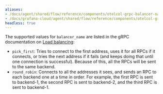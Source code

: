 ```yaml
---
aliases:
- /docs/agent/shared/flow/reference/components/otelcol-grpc-balancer-name
- /docs/grafana-cloud/agent/shared/flow/reference/components/otelcol-grpc-balancer-name/
headless: true
---
```


The supported values for `balancer_name` are listed in the gRPC documentation on [Load balancing][]:
* `pick_first`: Tries to connect to the first address, uses it for all RPCs if it connects, 
  or tries the next address if it fails (and keeps doing that until one connection is successful). 
  Because of this, all the RPCs will be sent to the same backend.
* `round_robin`: Connects to all the addresses it sees, and sends an RPC to each backend one at a time in order. 
  For example, the first RPC is sent to backend-1, the second RPC is sent to backend-2, 
  and the third RPC is sent to backend-1.

[Load balancing]: https://github.com/grpc/grpc-go/blob/master/examples/features/load_balancing/README.md#pick_first
